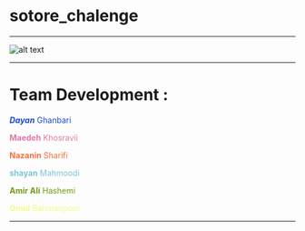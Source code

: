 # sotore_chalenge

****
![alt text](https://www.blogtyrant.com/wp-content/uploads/2019/07/how-to-start-an-online-store-min.png)
****
# Team Development :

<span style="color:#1c49d1">**_Dayan_** Ghanbari</span>


<span style="color:#e575a5">**Maedeh** Khosravii</span>

<span style="color:#ff6d38">**Nazanin** Sharifi</span>

<span style="color:#77c5d1">**shayan** Mahmoodi</span>

<span style="color:#759913">**Amir Ali** Hashemi</span>

<span style="color:#f6f98e">**Omid** Bahmanpoor</span>
****


